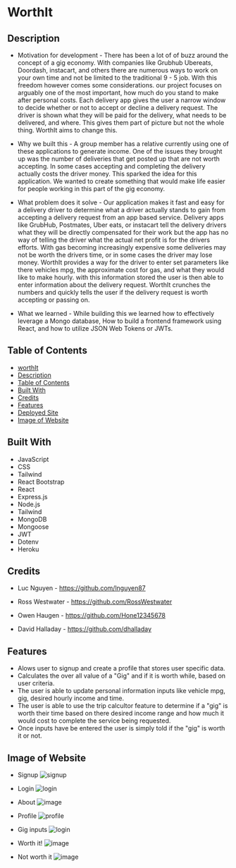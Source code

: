 # WorthIt


## Description

- Motivation for development - There has been a lot of of buzz around the concept of a gig economy. With companies like Grubhub Ubereats, Doordash, instacart, and others there are numerous ways to work on your own time and not be limited to the traditional 9 - 5 job. With this freedom however comes some considerations. our project focuses on arguably one of the most important, how much do you stand to make after personal costs. Each delivery app gives the user a narrow window to decide whether or not to accept or decline a delivery request. The driver is shown what they will be paid for the delivery, what needs to be delivered, and where. This gives them part of picture but not the whole thing. WorthIt aims to change this. 

- Why we built this - A group member has a relative currently using one of these applications to generate income. One of the issues they brought up was the number of deliveries that get posted up that are not worth accepting. In some cases accepting and completing the delivery actually costs the driver money. This sparked the idea for this application. We wanted to create something that would make life easier for people working in this part of the gig economy.

- What problem does it solve - Our application makes it fast and easy for a delivery driver to determine what a driver actually stands to gain from accepting a delivery request from an app based service. Delivery apps like GrubHub, Postmates, Uber eats, or instacart tell the delivery drivers what they will be directly compensated for their work but the app has no way of telling the driver what the actual net profit is for the drivers efforts. With gas becoming increasingly expensive some deliveries may not be worth the drivers time, or in some cases the driver may lose money. WorthIt provides a way for the driver to enter set parameters like there vehicles mpg, the approximate cost for gas, and what they would like to make hourly. with this information stored the user is then able to enter information about the delivery request. WorthIt crunches the numbers and quickly tells the user if the delivery request is worth accepting or passing on.

- What we learned - While building this we learned how to effectively leverage a Mongo database, How to build a frontend framework using React, and how to utilize JSON Web Tokens or JWTs.


## Table of Contents

  - [worthIt](#worthIt)
  - [Description](#description)
  - [Table of Contents](#table-of-contents)
  - [Built With](#built-with)
  - [Credits](#credits)
  - [Features](#features)
  - [Deployed Site](#deployed-Site)
  - [Image of Website](#image-of-website)


## Built With

- JavaScript
- CSS
- Tailwind
- React Bootstrap
- React
- Express.js
- Node.js
- Tailwind
- MongoDB
- Mongoose
- JWT
- Dotenv
- Heroku


## Credits

- Luc Nguyen - https://github.com/lnguyen87

- Ross Westwater - https://github.com/RossWestwater

- Owen Haugen - https://github.com/Hone12345678

- David Halladay - https://github.com/dhalladay 


## Features

- Alows user to signup and create a profile that stores user specific data.
- Calculates the over all value of a "Gig" and if it is worth while, based on user criteria.
- The user is able to update personal information inputs like  vehicle mpg, gig, desired hourly income and time.
- The user is able to use the trip calcultor feature to determine if a "gig" is worth their time based on there desired income range and how much it would cost to   complete the service being requested.
- Once inputs have be entered the user is simply told if the "gig" is worth it or not.


## Image of Website

- Signup
![signup](https://user-images.githubusercontent.com/46331608/161891642-e7332144-b51b-4e0c-85e7-7a0846c10250.jpg)

- Login
![login](https://user-images.githubusercontent.com/46331608/161891659-dda3fdf3-3045-42f1-ba6a-6968153a623f.jpg)

- About
![image](https://user-images.githubusercontent.com/46331608/161893661-055d0ca5-ca4c-46d7-9994-758f31eb8143.png)

- Profile
![profile](https://user-images.githubusercontent.com/46331608/161891692-94a3e31d-db08-4e9c-be98-9e6b931597b4.jpg)

- Gig inputs
![login](https://user-images.githubusercontent.com/46331608/161891870-a52ff5d1-9d25-4357-91cc-fed835b887ef.jpg)

- Worth it!
![image](https://user-images.githubusercontent.com/46331608/161893003-2f5e1c6d-9d90-4fa0-9cc7-2394bb2accdf.png)

- Not worth it
![image](https://user-images.githubusercontent.com/46331608/161893033-da07364e-fab1-45a4-bafa-1c02a2c10dcc.png)

